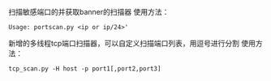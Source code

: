 扫描敏感端口的并获取banner的扫描器
使用方法：
```
Usage: portscan.py <ip or ip/24>'
```
新增的多线程tcp端口扫描器，可以自定义扫描端口列表，用逗号进行分割
使用方法：
```
tcp_scan.py -H host -p port1[,port2,port3]

```

